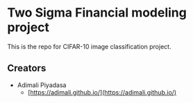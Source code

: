 # Two Sigma Financial modeling project

This is the repo for CIFAR-10 image classification project.


## Creators

* Adimali Piyadasa
    - [https://adimali.github.io/](https://adimali.github.io/)
